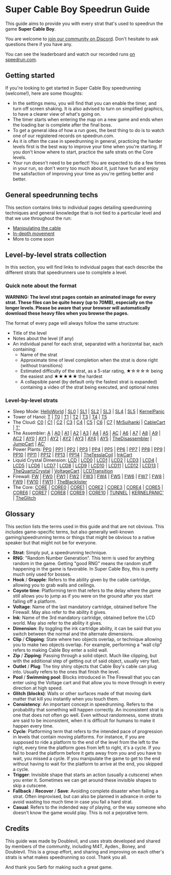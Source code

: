 # Super Cable Boy Speedrun Guide

This guide aims to provide you with every strat that's used to speedrun the game **Super Cable Boy**.

You are welcome to [join our community on Discord](https://discord.gg/YGuqWdunSH). Don't hesitate to ask questions there if you have any.

You can see the leaderboard and watch our recorded runs [on speedrun.com](https://www.speedrun.com/super_cable_boy/full_game).

## Getting started

If you're looking to get started in Super Cable Boy speedrunning (welcome!), here are some thoughts:
- In the settings menu, you will find that you can enable the timer, and turn off screen shaking. It is also advised to turn on simplified graphics, to have a clearer view of what's going on.
- The timer starts when entering the map on a new game and ends when the loading bar is complete after the final boss.
- To get a general idea of how a run goes, the best thing to do is to watch one of our registered records on speedrun.com.
- As it is often the case in speedrunning in general, practicing the harder levels first is the best way to improve your time when you're starting. If you don't know where to start, practice the safe strats on the Core levels.
- Your run doesn't need to be perfect! You are expected to die a few times in your run, so don't worry too much about it, just have fun and enjoy the satisfaction of improving your time as you're getting better and better.

## General speedrunning techs

This section contains links to individual pages detailing speedrunning techniques and general knowledge that is not tied to a particular level and that we use throughout the run:
- [Manipulating the cable](https://github.com/Doublevil/scbspeedrun/blob/main/tech/CableManipulation.md)
- [In-depth movement](https://github.com/Doublevil/scbspeedrun/blob/main/tech/Movement.md)
- More to come soon

## Level-by-level strats collection

In this section, you will find links to individual pages that each describe the different strats that speedrunners use to complete a level.

### Quick note about the format

**WARNING: The level strat pages contain an animated image for every strat. These files can be quite heavy (up to 70MB), especially on the longer levels. Please be aware that your browser will automatically download these heavy files when you browse the pages.**

The format of every page will always follow the same structure:
- Title of the level
- Notes about the level (if any)
- An individual panel for each strat, separated with a horizontal bar, each containing:
    - Name of the strat
    - Approximate time of level completion when the strat is done right (without transitions)
    - Estimated difficulty of the strat, as a 5-star rating, ★☆☆☆☆ being the easiest and ★★★★★ the hardest
    - A collapsible panel (by default only the fastest strat is expanded) containing a video of the strat being executed, and optional notes

### Level-by-level strats

- Sleep Mode: [HelloWorld](https://github.com/Doublevil/scbspeedrun/blob/main/levels/sl/HelloWorld.md) | [SL0](https://github.com/Doublevil/scbspeedrun/blob/main/levels/sl/SL0.md) | [SL1](https://github.com/Doublevil/scbspeedrun/blob/main/levels/sl/SL1.md) | [SL2](https://github.com/Doublevil/scbspeedrun/blob/main/levels/sl/SL2.md) | [SL3](https://github.com/Doublevil/scbspeedrun/blob/main/levels/sl/SL3.md) | [SL4](https://github.com/Doublevil/scbspeedrun/blob/main/levels/sl/SL4.md) | [SL5](https://github.com/Doublevil/scbspeedrun/blob/main/levels/sl/SL5.md) | [KernelPanic](https://github.com/Doublevil/scbspeedrun/blob/main/levels/sl/KernelPanic.md)
- Tower of Hanoi: [T](https://github.com/Doublevil/scbspeedrun/blob/main/levels/T/T.md) | [T0](https://github.com/Doublevil/scbspeedrun/blob/main/levels/T/T0.md) | [T1](https://github.com/Doublevil/scbspeedrun/blob/main/levels/T/T1.md) | [T2](https://github.com/Doublevil/scbspeedrun/blob/main/levels/T/T2.md) | [T3](https://github.com/Doublevil/scbspeedrun/blob/main/levels/T/T3.md) | [T4](https://github.com/Doublevil/scbspeedrun/blob/main/levels/T/T4.md) | [T5](https://github.com/Doublevil/scbspeedrun/blob/main/levels/T/T5.md)
- The Cloud: [C0](https://github.com/Doublevil/scbspeedrun/blob/main/levels/C/C0.md) | [C1](https://github.com/Doublevil/scbspeedrun/blob/main/levels/C/C1.md) | [C2](https://github.com/Doublevil/scbspeedrun/blob/main/levels/C/C2.md) | [C3](https://github.com/Doublevil/scbspeedrun/blob/main/levels/C/C3.md) | [C4](https://github.com/Doublevil/scbspeedrun/blob/main/levels/C/C4.md) | [C5](https://github.com/Doublevil/scbspeedrun/blob/main/levels/C/C5.md) | [C6](https://github.com/Doublevil/scbspeedrun/blob/main/levels/C/C6.md) | [C7](https://github.com/Doublevil/scbspeedrun/blob/main/levels/C/C7.md) | [MrSuihanki](https://github.com/Doublevil/scbspeedrun/blob/main/levels/C/MrSuihanki.md) | [CableCart](https://github.com/Doublevil/scbspeedrun/blob/main/levels/C/CableCart.md) | [T'](https://github.com/Doublevil/scbspeedrun/blob/main/levels/C/T'.md)
- The Assembler: [A](https://github.com/Doublevil/scbspeedrun/blob/main/levels/A/A.md) | [A0](https://github.com/Doublevil/scbspeedrun/blob/main/levels/A/A0.md) | [A1](https://github.com/Doublevil/scbspeedrun/blob/main/levels/A/A1.md) | [A2](https://github.com/Doublevil/scbspeedrun/blob/main/levels/A/A2.md) | [A3](https://github.com/Doublevil/scbspeedrun/blob/main/levels/A/A3.md) | [A4](https://github.com/Doublevil/scbspeedrun/blob/main/levels/A/A4.md) | [A5](https://github.com/Doublevil/scbspeedrun/blob/main/levels/A/A5.md) | [AC](https://github.com/Doublevil/scbspeedrun/blob/main/levels/A/AC.md) | [A6](https://github.com/Doublevil/scbspeedrun/blob/main/levels/A/A6.md) | [A7](https://github.com/Doublevil/scbspeedrun/blob/main/levels/A/A7.md) | [A8](https://github.com/Doublevil/scbspeedrun/blob/main/levels/A/A8.md) | [A9](https://github.com/Doublevil/scbspeedrun/blob/main/levels/A/A9.md) | [AC2](https://github.com/Doublevil/scbspeedrun/blob/main/levels/A/AC2.md) | [AY0](https://github.com/Doublevil/scbspeedrun/blob/main/levels/A/AY0.md) | [AY1](https://github.com/Doublevil/scbspeedrun/blob/main/levels/A/AY1.md) | [AY2](https://github.com/Doublevil/scbspeedrun/blob/main/levels/A/AY2.md) | [AY2](https://github.com/Doublevil/scbspeedrun/blob/main/levels/A/AY2.md) | [AY3](https://github.com/Doublevil/scbspeedrun/blob/main/levels/A/AY3.md) | [AY4](https://github.com/Doublevil/scbspeedrun/blob/main/levels/A/AY4.md) | [AY5](https://github.com/Doublevil/scbspeedrun/blob/main/levels/A/AY5.md) | [TheDisassembler](https://github.com/Doublevil/scbspeedrun/blob/main/levels/A/TheDisassembler.md) | [JumpCart](https://github.com/Doublevil/scbspeedrun/blob/main/levels/A/JumpCart.md) | [AC'](https://github.com/Doublevil/scbspeedrun/blob/main/levels/A/AC'.md)
- Power Plants: [PP0](https://github.com/Doublevil/scbspeedrun/blob/main/levels/pp/PP0.md) | [PP1](https://github.com/Doublevil/scbspeedrun/blob/main/levels/pp/PP1.md) | [PP2](https://github.com/Doublevil/scbspeedrun/blob/main/levels/pp/PP2.md) | [PP3](https://github.com/Doublevil/scbspeedrun/blob/main/levels/pp/PP3.md) | [PP4](https://github.com/Doublevil/scbspeedrun/blob/main/levels/pp/PP4.md) | [PP5](https://github.com/Doublevil/scbspeedrun/blob/main/levels/pp/PP5.md) | [PP6](https://github.com/Doublevil/scbspeedrun/blob/main/levels/pp/PP6.md) | [PP7](https://github.com/Doublevil/scbspeedrun/blob/main/levels/pp/PP7.md) | [PP8](https://github.com/Doublevil/scbspeedrun/blob/main/levels/pp/PP8.md) | [PP9](https://github.com/Doublevil/scbspeedrun/blob/main/levels/pp/PP9.md) | [PP10](https://github.com/Doublevil/scbspeedrun/blob/main/levels/pp/PP10.md) | [PP11](https://github.com/Doublevil/scbspeedrun/blob/main/levels/pp/PP11.md) | [PP12](https://github.com/Doublevil/scbspeedrun/blob/main/levels/pp/PP12.md) | [PP13](https://github.com/Doublevil/scbspeedrun/blob/main/levels/pp/PP13.md) | [PP14](https://github.com/Doublevil/scbspeedrun/blob/main/levels/pp/PP14.md) | [TheTesslaCoil](https://github.com/Doublevil/scbspeedrun/blob/main/levels/pp/TheTesslaCoil.md) | [InkCart](https://github.com/Doublevil/scbspeedrun/blob/main/levels/pp/InkCart.md)
- Liquid Crystal Dimension: [LCD](https://github.com/Doublevil/scbspeedrun/blob/main/levels/LCD/LCD.md) | [LCD0](https://github.com/Doublevil/scbspeedrun/blob/main/levels/LCD/LCD0.md) | [LCD1](https://github.com/Doublevil/scbspeedrun/blob/main/levels/LCD/LCD1.md) | [LCD2](https://github.com/Doublevil/scbspeedrun/blob/main/levels/LCD/LCD2.md) | [LCD3](https://github.com/Doublevil/scbspeedrun/blob/main/levels/LCD/LCD3.md) | [LCD4](https://github.com/Doublevil/scbspeedrun/blob/main/levels/LCD/LCD4.md) | [LCD5](https://github.com/Doublevil/scbspeedrun/blob/main/levels/LCD/LCD5.md) | [LCD6](https://github.com/Doublevil/scbspeedrun/blob/main/levels/LCD/LCD6.md) | [LCD7](https://github.com/Doublevil/scbspeedrun/blob/main/levels/LCD/LCD7.md) | [LCD8](https://github.com/Doublevil/scbspeedrun/blob/main/levels/LCD/LCD8.md) | [LCD9](https://github.com/Doublevil/scbspeedrun/blob/main/levels/LCD/LCD9.md) | [LCD10](https://github.com/Doublevil/scbspeedrun/blob/main/levels/LCD/LCD10.md) | [LCD11](https://github.com/Doublevil/scbspeedrun/blob/main/levels/LCD/LCD11.md) | [LCD12](https://github.com/Doublevil/scbspeedrun/blob/main/levels/LCD/LCD12.md) | [LCD13](https://github.com/Doublevil/scbspeedrun/blob/main/levels/LCD/LCD13.md) | [TheQuartzCrystal](https://github.com/Doublevil/scbspeedrun/blob/main/levels/LCD/TheQuartzCrystal.md) | [VoltageCart](https://github.com/Doublevil/scbspeedrun/blob/main/levels/LCD/VoltageCart.md) | [LCDTransition](https://github.com/Doublevil/scbspeedrun/blob/main/levels/LCD/LCDTransition.md)
- Firewall: [FW](https://github.com/Doublevil/scbspeedrun/blob/main/levels/FW/FW.md) | [FW0](https://github.com/Doublevil/scbspeedrun/blob/main/levels/FW/FW0.md) | [FW1](https://github.com/Doublevil/scbspeedrun/blob/main/levels/FW/FW1.md) | [FW2](https://github.com/Doublevil/scbspeedrun/blob/main/levels/FW/FW2.md) | [FW3](https://github.com/Doublevil/scbspeedrun/blob/main/levels/FW/FW3.md) | [FW4](https://github.com/Doublevil/scbspeedrun/blob/main/levels/FW/FW4.md) | [FW5](https://github.com/Doublevil/scbspeedrun/blob/main/levels/FW/FW5.md) | [FW6](https://github.com/Doublevil/scbspeedrun/blob/main/levels/FW/FW6.md) | [FW7](https://github.com/Doublevil/scbspeedrun/blob/main/levels/FW/FW7.md) | [FW8](https://github.com/Doublevil/scbspeedrun/blob/main/levels/FW/FW8.md) | [FW9](https://github.com/Doublevil/scbspeedrun/blob/main/levels/FW/FW9.md) | [FW10](https://github.com/Doublevil/scbspeedrun/blob/main/levels/FW/FW10.md) | [FW11](https://github.com/Doublevil/scbspeedrun/blob/main/levels/FW/FW11.md) | [TheBlacklister](https://github.com/Doublevil/scbspeedrun/blob/main/levels/FW/TheBlacklister.md)
- The Core: [CORE](https://github.com/Doublevil/scbspeedrun/blob/main/levels/CORE/CORE.md) | [CORE0](https://github.com/Doublevil/scbspeedrun/blob/main/levels/CORE/CORE0.md) | [CORE1](https://github.com/Doublevil/scbspeedrun/blob/main/levels/CORE/CORE1.md) | [CORE2](https://github.com/Doublevil/scbspeedrun/blob/main/levels/CORE/CORE2.md) | [CORE3](https://github.com/Doublevil/scbspeedrun/blob/main/levels/CORE/CORE3.md) | [CORE4](https://github.com/Doublevil/scbspeedrun/blob/main/levels/CORE/CORE4.md) | [CORE5](https://github.com/Doublevil/scbspeedrun/blob/main/levels/CORE/CORE5.md) | [CORE6](https://github.com/Doublevil/scbspeedrun/blob/main/levels/CORE/CORE6.md) | [CORE7](https://github.com/Doublevil/scbspeedrun/blob/main/levels/CORE/CORE7.md) | [CORE8](https://github.com/Doublevil/scbspeedrun/blob/main/levels/CORE/CORE8.md) | [CORE9](https://github.com/Doublevil/scbspeedrun/blob/main/levels/CORE/CORE9.md) | [CORE10](https://github.com/Doublevil/scbspeedrun/blob/main/levels/CORE/CORE10.md) | [TUNNEL](https://github.com/Doublevil/scbspeedrun/blob/main/levels/CORE/TUNNEL.md) | [KERNELPANIC'](https://github.com/Doublevil/scbspeedrun/blob/main/levels/CORE/KERNELPANIC'.md) | [TheGlitch](https://github.com/Doublevil/scbspeedrun/blob/main/levels/CORE/TheGlitch.md)


## Glossary

This section lists the terms used in this guide and that are not obvious. This includes game-specific terms, but also generally well-known gaming/speedrunning terms or things that might be obvious to a native speaker but that might not be for everyone.

- **Strat**: Simply put, a speedrunning technique.
- **RNG**: "Random Number Generation". This term is used for anything random in the game. Getting "good RNG" means the random stuff happening in the game is favorable. In Super Cable Boy, this is pretty much only used for bosses.
- **Hook** / **Grapple**: Refers to the ability given by the cable cartridge, allowing you to grab walls and ceilings.
- **Coyote time**: Platforming term that refers to the delay where the game still allows you to jump as if you were on the ground after you start falling off a platform.
- **Voltage**: Name of the last mandatory cartridge, obtained before The Firewall. May also refer to the ability it gives.
- **Ink**: Name of the 3rd mandatory cartridge, obtained before the LCD world. May also refer to the ability it gives.
- **Dimension**: By toggling the ink cartridge ability, it can be said that you switch between the normal and the alternate dimensions.
- **Clip** / **Clipping**: State where two objects overlap, or technique allowing you to make two objects overlap. For example, performing a "wall clip" refers to making Cable Boy enter a solid wall.
- **Zip** / **Zipping**: Passing through a solid object. Much like clipping, but with the additional step of getting out of said object, usually very fast.
- **Outlet** / **Plug**: The tiny shiny objects that Cable Boy's cable can plug into. Usually refers to the ones that finish the level.
- **Pool** / **Swimming pool**: Blocks introduced in The Firewall that you can enter using the Voltage cart and that allow you to move through in every direction at high speed.
- **Glitch (blocks)**: Walls or other surfaces made of that moving dark matter that kill you instantly when you touch them.
- **Consistency**: An important concept in speedrunning. Refers to the probability that something will happen correctly. An inconsistent strat is one that does not often go well. Even without randomness, some strats are said to be inconsistent, when it is difficult for humans to make it happen every time.
- **Cycle**: Platforming term that refers to the intended pace of progression in levels that contain moving platforms. For instance, if you are supposed to ride a platform to the end of the level from the left to the right, every time the platform goes from left to right, it's a cycle. If you fail to board the platform before it gets away from you and you have to wait, you missed a cycle. If you manipulate the game to get to the end without having to wait for the platform to arrive at the end, you skipped a cycle.
- **Trigger**: Invisible shape that starts an action (usually a cutscene) when you enter it. Sometimes we can get around these invisible shapes to skip a cutscene.
- **Fallback** / **Recover** / **Save**: Avoiding complete disaster when failing a strat. Often improvised, but can also be planned in advance in order to avoid wasting too much time in case you fail a hard strat.
- **Casual**: Refers to the indended way of playing, or the way someone who doesn't know the game would play. This is not a pejorative term.

## Credits

This guide was made by Doublevil, and uses strats developed and shared by members of the community, including M4T, Ayden., Boney, and Doublevil. This is a group effort, and sharing and improving on each other's strats is what makes speedrunning so cool. Thank you all.

And thank you Sørb for making such a great game.
